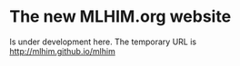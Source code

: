 The new MLHIM.org website
=========================
Is under development here. 
The temporary URL is http://mlhim.github.io/mlhim 


